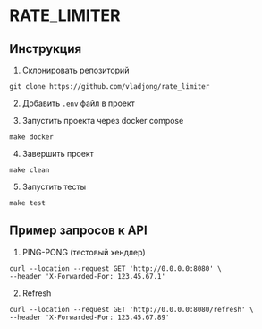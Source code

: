 # RATE_LIMITER

## Инструкция

1. Склонировать репозиторий
```
git clone https://github.com/vladjong/rate_limiter
```

2. Добавить `.env` файл в проект

3. Запустить проекта через docker compose
```
make docker
```
4. Завершить проект
```
make clean
```
5. Запустить тесты
```
make test
```

## Пример запросов к API

1. PING-PONG (тестовый хендлер)
```
curl --location --request GET 'http://0.0.0.0:8080' \
--header 'X-Forwarded-For: 123.45.67.1'
```

2. Refresh
```
curl --location --request GET 'http://0.0.0.0:8080/refresh' \
--header 'X-Forwarded-For: 123.45.67.89'
```


